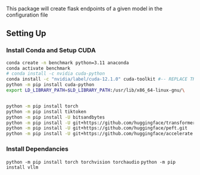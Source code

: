 This package will create flask endpoints of a given model in the configuration file

## Setting Up
### Install Conda and Setup CUDA
```bash
conda create -n benchmark python=3.11 anaconda
conda activate benchmark
# conda install -c nvidia cuda-python
conda install -c "nvidia/label/cuda-12.1.0" cuda-toolkit #-- REPLACE THIS WITH YOUR CUDA VERSION --#
python -m pip install cuda-python
export LD_LIBRARY_PATH=$LD_LIBRARY_PATH:/usr/lib/x86_64-linux-gnu/\


python -m pip install torch
python -m pip install tiktoken
python -m pip install -U bitsandbytes
python -m pip install -U git+https://github.com/huggingface/transformers.git
python -m pip install -U git+https://github.com/huggingface/peft.git
python -m pip install -U git+https://github.com/huggingface/accelerate.git


```

### Install Dependancies
`python -m pip install torch torchvision torchaudio`
`python -m pip install vllm`

